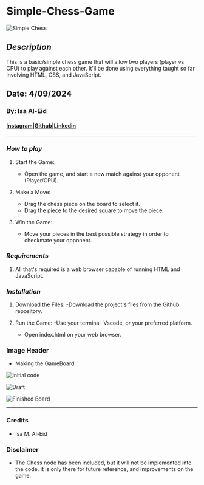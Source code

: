# Simple-Chess-Game

![Simple Chess](https://i.imgur.com/RvG0bMo.png)

## **_Description_**

This is a basic/simple chess game that will allow two players (player vs CPU)  to play against each other.
It'll be done using everything taught so far involving HTML, CSS, and JavaScript.

## Date: 4/09/2024

### By: Isa Al-Eid

#### [Instagram](https://www.instagram.com/isa_aleid/?hl=en)|[Github](https://github.com/IsaAlEid)|[Linkedin](https://www.linkedin.com/in/isa-al-eid-478bb130a/)

---

### **_How to play_**

1. Start the Game:
   - Open the game, and start a new match against your opponent (Player/CPU).
  
2. Make a Move:
   - Drag the chess piece on the board to select it.
   - Drag the piece to the desired square to move the piece.

3. Win the Game:
   - Move your pieces in the best possible strategy in order to checkmate your opponent.

### **_Requirements_**

 1. All that's required is a web browser capable of running HTML and JavaScript.
  
### **_Installation_**

  1. Download the Files:
    -Download the project's files from the Github repository.

  2. Run the Game:
     -Use your terminal, Vscode, or your preferred platform.
     - Open index.html on your web browser.

 ### Image Header


- Making the GameBoard

![Initial code](https://i.imgur.com/khij4SX.png)

![Draft](https://i.imgur.com/8eUDsAP.png)

![Finished Board](https://i.imgur.com/l1q8xp8.png)

---

### Credits

- Isa M. Al-Eid

### Disclaimer 

- The Chess node has been included, but it will not be implemented into the code. It is only there for future reference, and improvements on the game.